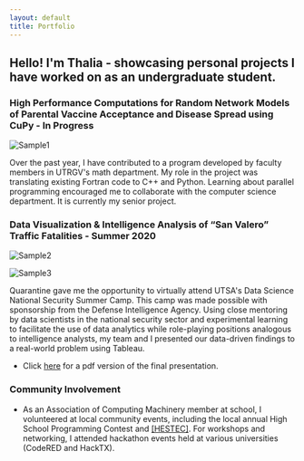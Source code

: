```yaml
---
layout: default
title: Portfolio
---
```


## Hello! I'm Thalia - showcasing personal projects I have worked on as an undergraduate student.

### **High Performance Computations for Random Network Models of Parental Vaccine Acceptance and Disease Spread using CuPy - In Progress**

![Sample1](https://raw.githubusercontent.com/thaliajuarez/resume/master/assets/capture-ern-data.png)

Over the past year, I have contributed to a program developed by faculty members in UTRGV's math department. My role in the project was translating existing Fortran code to C++ and Python. Learning about parallel programming encouraged me to collaborate with the computer science department. It is currently my senior project.

### **Data Visualization & Intelligence Analysis of “San Valero” Traffic Fatalities - Summer 2020**

![Sample2](https://raw.githubusercontent.com/thaliajuarez/resume/master/assets/aoe-crashes-map.PNG)

![Sample3](https://raw.githubusercontent.com/thaliajuarez/resume/master/assets/aoe-heat-map.PNG)

Quarantine gave me the opportunity to virtually attend UTSA's Data Science National Security Summer Camp. This camp was made possible with sponsorship from the Defense Intelligence Agency. Using close mentoring by data scientists in the national security sector and experimental learning to facilitate the use of data analytics while role-playing positions analogous to intelligence analysts, my team and I presented our data-driven findings to a real-world problem using Tableau.

* Click [here](https://drive.google.com/file/d/1l5paDgV0XU5_QhhrN9EofznB8Jh2WaG8/view) for a pdf version of the final presentation.

### **Community Involvement**

* As an Association of Computing Machinery member at school, I volunteered at local community events, including the local annual High School Programming Contest and <a href="https://www.utrgv.edu/hestec/" target="_blank">[HESTEC]</a>. For workshops and networking, I attended hackathon events held at various universities (CodeRED and HackTX).
